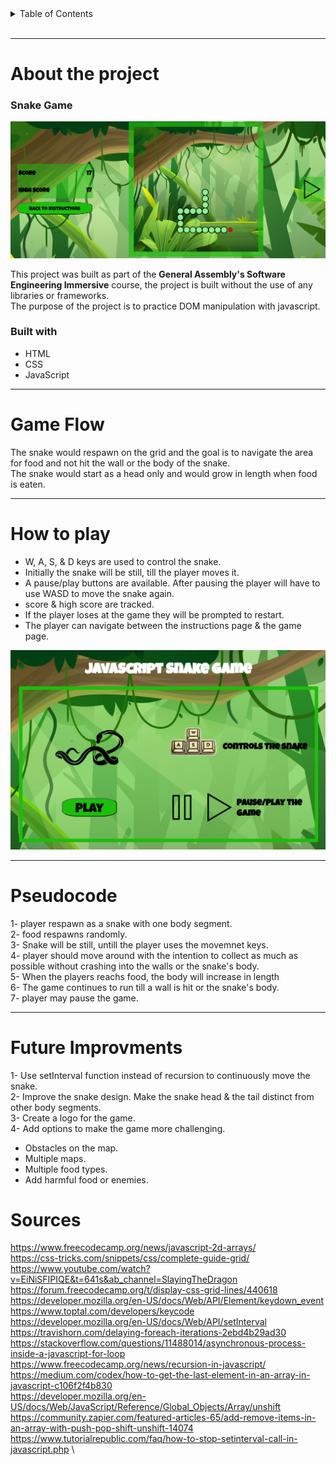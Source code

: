 <details>
<summary>Table of Contents</summary>

* About the project
  * Snake Game
  * Built with
* Game Flow
* How to Play
* Pseudocode
* Future Improvments
* Sources

</details>
<br>

---

# About the project

### Snake Game

![Snake Game](snakeGame.png)

This project was built as part of the **General Assembly's Software Engineering Immersive** course, the project is built without the use of any libraries or frameworks.<br>
The purpose of the project is to practice DOM manipulation with javascript.

### Built with
* HTML
* CSS
* JavaScript

---

# Game Flow
The snake would respawn on the grid and the goal is to navigate the area for food and not hit the wall or the body of the snake.<br>
The snake would start as a head only and would grow in length when food is eaten.<br>

---

# How to play
* W, A, S, & D keys are used to control the snake.
* Initially the snake will be still, till the player moves it.
* A pause/play buttons are available. After pausing the player will have to use WASD to move the snake again.
* score & high score are tracked.
* If the player loses at the game they will be prompted to restart.
* The player can navigate between the instructions page & the game page.

![Instruction page](snakeInstructions.png)

---

# Pseudocode
1- player respawn as a snake with one body segment.\
2- food respawns randomly.\
3- Snake will be still, untill the player uses the movemnet keys.\
4- player should move around with the intention to collect as much as possible without crashing into the walls or the snake's body.\
5- When the players reachs food, the body will increase in length \
6- The game continues to run till a wall is hit or the snake's body. \
7- player may pause the game.

---

# Future Improvments
1- Use setInterval function instead of recursion to continuously move the snake. \
2- Improve the snake design. Make the snake head & the tail distinct from other body segments. \
3- Create a logo for the game. \
4- Add options to make the game more challenging.
  * Obstacles on the map.
  * Multiple maps.
  * Multiple food types.
  * Add harmful food or enemies.

# Sources
https://www.freecodecamp.org/news/javascript-2d-arrays/ \
https://css-tricks.com/snippets/css/complete-guide-grid/ \
https://www.youtube.com/watch?v=EiNiSFIPIQE&t=641s&ab_channel=SlayingTheDragon \
https://forum.freecodecamp.org/t/display-css-grid-lines/440618 \
https://developer.mozilla.org/en-US/docs/Web/API/Element/keydown_event \
https://www.toptal.com/developers/keycode \
https://developer.mozilla.org/en-US/docs/Web/API/setInterval \
https://travishorn.com/delaying-foreach-iterations-2ebd4b29ad30 \
https://stackoverflow.com/questions/11488014/asynchronous-process-inside-a-javascript-for-loop \
https://www.freecodecamp.org/news/recursion-in-javascript/ \
https://medium.com/codex/how-to-get-the-last-element-in-an-array-in-javascript-c106f2f4b830 \
https://developer.mozilla.org/en-US/docs/Web/JavaScript/Reference/Global_Objects/Array/unshift \
https://community.zapier.com/featured-articles-65/add-remove-items-in-an-array-with-push-pop-shift-unshift-14074 \
https://www.tutorialrepublic.com/faq/how-to-stop-setinterval-call-in-javascript.php \